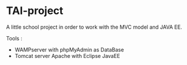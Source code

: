 # TAI-project

A little school project in order to work with the MVC model and JAVA EE.

Tools :
  - WAMPserver with phpMyAdmin as DataBase
  - Tomcat server Apache with Eclipse JavaEE

